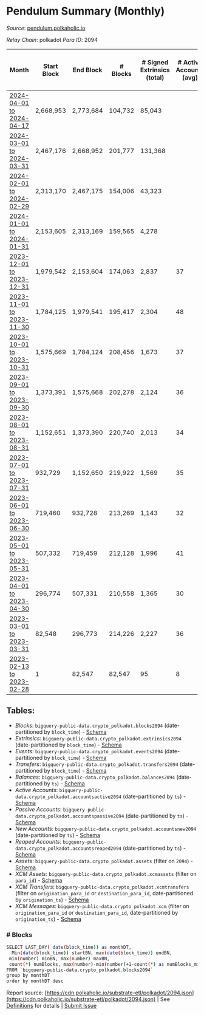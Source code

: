 # Pendulum Summary (Monthly)

_Source_: [pendulum.polkaholic.io](https://pendulum.polkaholic.io)

*Relay Chain*: polkadot
*Para ID*: 2094



| Month | Start Block | End Block | # Blocks | # Signed Extrinsics (total) | # Active Accounts (avg) | # Addresses with Balances (max) | Issues |
| ----- | ----------- | --------- | -------- | --------------------------- | ----------------------- | ------------------------------- | ------ |
| [2024-04-01 to 2024-04-17](/polkadot/2094-pendulum/2024-04-30.md) | 2,668,953 | 2,773,684 | 104,732 | 85,043 |  | 1,973 | -   |   
| [2024-03-01 to 2024-03-31](/polkadot/2094-pendulum/2024-03-31.md) | 2,467,176 | 2,668,952 | 201,777 | 131,368 |  | 1,938 | -   |   
| [2024-02-01 to 2024-02-29](/polkadot/2094-pendulum/2024-02-29.md) | 2,313,170 | 2,467,175 | 154,006 | 43,323 |  | 1,816 | -   |   
| [2024-01-01 to 2024-01-31](/polkadot/2094-pendulum/2024-01-31.md) | 2,153,605 | 2,313,169 | 159,565 | 4,278 |  | 1,738 | -   |   
| [2023-12-01 to 2023-12-31](/polkadot/2094-pendulum/2023-12-31.md) | 1,979,542 | 2,153,604 | 174,063 | 2,837 | 37 | 1,689 | -   |   
| [2023-11-01 to 2023-11-30](/polkadot/2094-pendulum/2023-11-30.md) | 1,784,125 | 1,979,541 | 195,417 | 2,304 | 48 | 1,606 | -   |   
| [2023-10-01 to 2023-10-31](/polkadot/2094-pendulum/2023-10-31.md) | 1,575,669 | 1,784,124 | 208,456 | 1,673 | 37 | 1,456 | -   |   
| [2023-09-01 to 2023-09-30](/polkadot/2094-pendulum/2023-09-30.md) | 1,373,391 | 1,575,668 | 202,278 | 2,124 | 36 | 1,252 | -   |   
| [2023-08-01 to 2023-08-31](/polkadot/2094-pendulum/2023-08-31.md) | 1,152,651 | 1,373,390 | 220,740 | 2,013 | 34 | 1,149 | -   |   
| [2023-07-01 to 2023-07-31](/polkadot/2094-pendulum/2023-07-31.md) | 932,729 | 1,152,650 | 219,922 | 1,569 | 35 | 981 | -   |   
| [2023-06-01 to 2023-06-30](/polkadot/2094-pendulum/2023-06-30.md) | 719,460 | 932,728 | 213,269 | 1,143 | 32 | 919 | -   |   
| [2023-05-01 to 2023-05-31](/polkadot/2094-pendulum/2023-05-31.md) | 507,332 | 719,459 | 212,128 | 1,996 | 41 | 885 | -   |   
| [2023-04-01 to 2023-04-30](/polkadot/2094-pendulum/2023-04-30.md) | 296,774 | 507,331 | 210,558 | 1,365 | 30 | 787 | -   |   
| [2023-03-01 to 2023-03-31](/polkadot/2094-pendulum/2023-03-31.md) | 82,548 | 296,773 | 214,226 | 2,227 | 36 | 705 | -   |   
| [2023-02-13 to 2023-02-28](/polkadot/2094-pendulum/2023-02-28.md) | 1 | 82,547 | 82,547 | 95 | 8 | 85 | -   |   

## Tables:

* _Blocks_: `bigquery-public-data.crypto_polkadot.blocks2094` (date-partitioned by `block_time`) - [Schema](/schema/balances.json)
* _Extrinsics_: `bigquery-public-data.crypto_polkadot.extrinsics2094` (date-partitioned by `block_time`) - [Schema](/schema/extrinsics.json)
* _Events_: `bigquery-public-data.crypto_polkadot.events2094` (date-partitioned by `block_time`) - [Schema](/schema/events.json)
* _Transfers_: `bigquery-public-data.crypto_polkadot.transfers2094` (date-partitioned by `block_time`) - [Schema](/schema/transfers.json)
* _Balances_: `bigquery-public-data.crypto_polkadot.balances2094` (date-partitioned by `ts`) - [Schema](/schema/balances.json)
* _Active Accounts_: `bigquery-public-data.crypto_polkadot.accountsactive2094` (date-partitioned by `ts`) - [Schema](/schema/accountsactive.json)
* _Passive Accounts_: `bigquery-public-data.crypto_polkadot.accountspassive2094` (date-partitioned by `ts`) - [Schema](/schema/accountspassive.json)
* _New Accounts_: `bigquery-public-data.crypto_polkadot.accountsnew2094` (date-partitioned by `ts`) - [Schema](/schema/accountsnew.json)
* _Reaped Accounts_: `bigquery-public-data.crypto_polkadot.accountsreaped2094` (date-partitioned by `ts`) - [Schema](/schema/accountsreaped.json)
* _Assets_: `bigquery-public-data.crypto_polkadot.assets` (filter on `2094`) - [Schema](/schema/assets.json)
* _XCM Assets_: `bigquery-public-data.crypto_polkadot.xcmassets` (filter on `para_id`) - [Schema](/schema/xcmassets.json)
* _XCM Transfers_: `bigquery-public-data.crypto_polkadot.xcmtransfers` (filter on `origination_para_id` or `destination_para_id`, date-partitioned by `origination_ts`) - [Schema](/schema/xcmtransfers.json)
* _XCM Messages_: `bigquery-public-data.crypto_polkadot.xcm` (filter on `origination_para_id` or `destination_para_id`, date-partitioned by `origination_ts`) - [Schema](/schema/xcm.json)

### # Blocks
```bash
SELECT LAST_DAY( date(block_time)) as monthDT,
  Min(date(block_time)) startBN, max(date(block_time)) endBN, 
 min(number) minBN, max(number) maxBN, 
 count(*) numBlocks, max(number)-min(number)+1-count(*) as numBlocks_missing 
FROM `bigquery-public-data.crypto_polkadot.blocks2094` 
group by monthDT 
order by monthDT desc
```


Report source: [https://cdn.polkaholic.io/substrate-etl/polkadot/2094.json](https://cdn.polkaholic.io/substrate-etl/polkadot/2094.json) | See [Definitions](/DEFINITIONS.md) for details | [Submit Issue](https://github.com/colorfulnotion/substrate-etl/issues)
